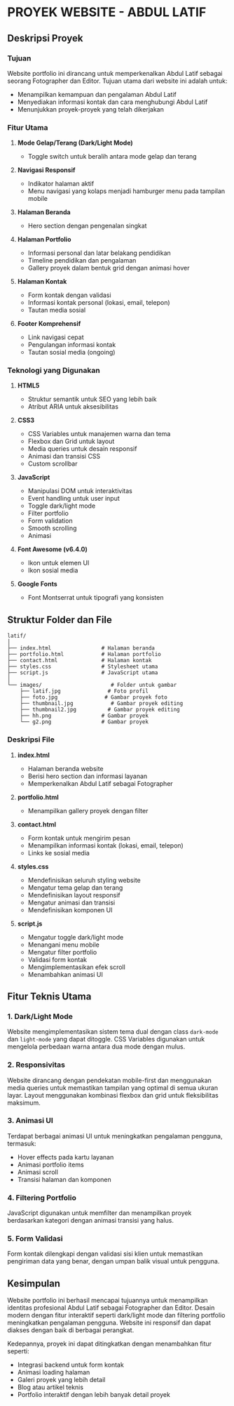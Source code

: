 # PROYEK WEBSITE - ABDUL LATIF

## Deskripsi Proyek

### Tujuan
Website portfolio ini dirancang untuk memperkenalkan Abdul Latif sebagai seorang Fotographer dan Editor. Tujuan utama dari website ini adalah untuk:
- Menampilkan kemampuan dan pengalaman Abdul Latif
- Menyediakan informasi kontak dan cara menghubungi Abdul Latif
- Menunjukkan proyek-proyek yang telah dikerjakan

### Fitur Utama
1. **Mode Gelap/Terang (Dark/Light Mode)**
   - Toggle switch untuk beralih antara mode gelap dan terang

2. **Navigasi Responsif**
   - Indikator halaman aktif
   - Menu navigasi yang kolaps menjadi hamburger menu pada tampilan mobile

3. **Halaman Beranda**
   - Hero section dengan pengenalan singkat

4. **Halaman Portfolio**
   - Informasi personal dan latar belakang pendidikan
   - Timeline pendidikan dan pengalaman
   - Gallery proyek dalam bentuk grid dengan animasi hover

5. **Halaman Kontak**
   - Form kontak dengan validasi
   - Informasi kontak personal (lokasi, email, telepon)
   - Tautan media sosial

6. **Footer Komprehensif**
   - Link navigasi cepat
   - Pengulangan informasi kontak
   - Tautan sosial media (ongoing)

### Teknologi yang Digunakan

1. **HTML5**
   - Struktur semantik untuk SEO yang lebih baik
   - Atribut ARIA untuk aksesibilitas

2. **CSS3**
   - CSS Variables untuk manajemen warna dan tema
   - Flexbox dan Grid untuk layout
   - Media queries untuk desain responsif
   - Animasi dan transisi CSS
   - Custom scrollbar

3. **JavaScript**
   - Manipulasi DOM untuk interaktivitas
   - Event handling untuk user input
   - Toggle dark/light mode
   - Filter portfolio
   - Form validation
   - Smooth scrolling
   - Animasi

4. **Font Awesome (v6.4.0)**
   - Ikon untuk elemen UI
   - Ikon sosial media

5. **Google Fonts**
   - Font Montserrat untuk tipografi yang konsisten

## Struktur Folder dan File

```
latif/
│
├── index.html                # Halaman beranda
├── portfolio.html            # Halaman portfolio
├── contact.html              # Halaman kontak
├── styles.css                # Stylesheet utama
├── script.js                 # JavaScript utama
│
└── images/                      # Folder untuk gambar
    ├── latif.jpg               # Foto profil
    ├── foto.jpg               # Gambar proyek foto
    ├── thumbnail.jpg            # Gambar proyek editing
    ├── thumbnail2.jpg          # Gambar proyek editing
    ├── hh.png                # Gambar proyek
    └── g2.png                # Gambar proyek
```

### Deskripsi File

1. **index.html**
   - Halaman beranda website
   - Berisi hero section dan informasi layanan
   - Memperkenalkan Abdul Latif sebagai Fotographer

2. **portfolio.html**
   - Menampilkan gallery proyek dengan filter

3. **contact.html**
   - Form kontak untuk mengirim pesan
   - Menampilkan informasi kontak (lokasi, email, telepon)
   - Links ke sosial media

4. **styles.css**
   - Mendefinisikan seluruh styling website
   - Mengatur tema gelap dan terang
   - Mendefinisikan layout responsif
   - Mengatur animasi dan transisi
   - Mendefinisikan komponen UI

5. **script.js**
   - Mengatur toggle dark/light mode
   - Menangani menu mobile
   - Mengatur filter portfolio
   - Validasi form kontak
   - Mengimplementasikan efek scroll
   - Menambahkan animasi UI

## Fitur Teknis Utama

### 1. Dark/Light Mode
Website mengimplementasikan sistem tema dual dengan class `dark-mode` dan `light-mode` yang dapat ditoggle. CSS Variables digunakan untuk mengelola perbedaan warna antara dua mode dengan mulus.

### 2. Responsivitas
Website dirancang dengan pendekatan mobile-first dan menggunakan media queries untuk memastikan tampilan yang optimal di semua ukuran layar. Layout menggunakan kombinasi flexbox dan grid untuk fleksibilitas maksimum.

### 3. Animasi UI
Terdapat berbagai animasi UI untuk meningkatkan pengalaman pengguna, termasuk:
- Hover effects pada kartu layanan
- Animasi portfolio items
- Animasi scroll
- Transisi halaman dan komponen

### 4. Filtering Portfolio
JavaScript digunakan untuk memfilter dan menampilkan proyek berdasarkan kategori dengan animasi transisi yang halus.

### 5. Form Validasi
Form kontak dilengkapi dengan validasi sisi klien untuk memastikan pengiriman data yang benar, dengan umpan balik visual untuk pengguna.

## Kesimpulan

Website portfolio ini berhasil mencapai tujuannya untuk menampilkan identitas profesional Abdul Latif sebagai Fotographer dan Editor. Desain modern dengan fitur interaktif seperti dark/light mode dan filtering portfolio meningkatkan pengalaman pengguna. Website ini responsif dan dapat diakses dengan baik di berbagai perangkat.

Kedepannya, proyek ini dapat ditingkatkan dengan menambahkan fitur seperti:
- Integrasi backend untuk form kontak
- Animasi loading halaman
- Galeri proyek yang lebih detail
- Blog atau artikel teknis
- Portfolio interaktif dengan lebih banyak detail proyek

